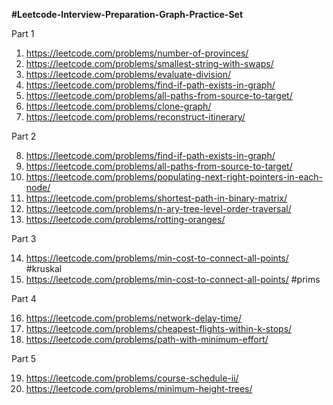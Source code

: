 **#Leetcode-Interview-Preparation-Graph-Practice-Set**

Part 1
1. https://leetcode.com/problems/number-of-provinces/
2. https://leetcode.com/problems/smallest-string-with-swaps/
3. https://leetcode.com/problems/evaluate-division/
4. https://leetcode.com/problems/find-if-path-exists-in-graph/
5. https://leetcode.com/problems/all-paths-from-source-to-target/
6. https://leetcode.com/problems/clone-graph/
7. https://leetcode.com/problems/reconstruct-itinerary/

Part 2

8. https://leetcode.com/problems/find-if-path-exists-in-graph/
9. https://leetcode.com/problems/all-paths-from-source-to-target/
10. https://leetcode.com/problems/populating-next-right-pointers-in-each-node/
11. https://leetcode.com/problems/shortest-path-in-binary-matrix/
12. https://leetcode.com/problems/n-ary-tree-level-order-traversal/
13. https://leetcode.com/problems/rotting-oranges/

Part 3

14. https://leetcode.com/problems/min-cost-to-connect-all-points/  #kruskal
15. https://leetcode.com/problems/min-cost-to-connect-all-points/  #prims

Part 4

16. https://leetcode.com/problems/network-delay-time/
17. https://leetcode.com/problems/cheapest-flights-within-k-stops/
18. https://leetcode.com/problems/path-with-minimum-effort/

Part 5

19. https://leetcode.com/problems/course-schedule-ii/
20. https://leetcode.com/problems/minimum-height-trees/
